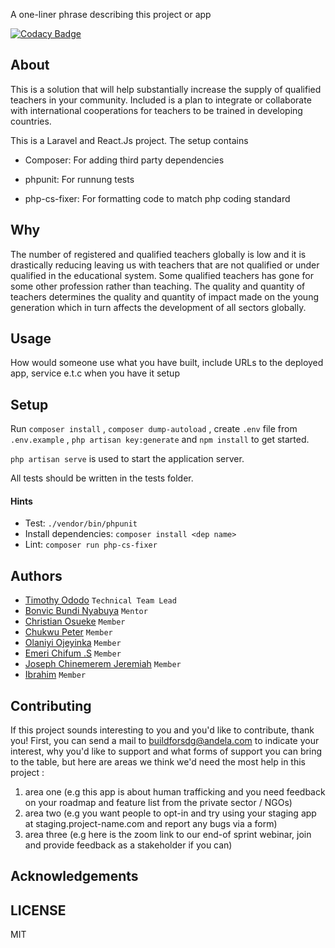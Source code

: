 A one-liner phrase describing this project or app

[![Codacy Badge](https://api.codacy.com/project/badge/Grade/6273d5826b4d43788cb11626834bac84)](https://app.codacy.com/gh/BuildForSDG/Team-059-Product?utm_source=github.com&utm_medium=referral&utm_content=BuildForSDG/Team-059-Product&utm_campaign=Badge_Grade_Dashboard)


## About

This is a solution that will help substantially increase the supply of qualified teachers in your community. Included is a plan to integrate or collaborate with international cooperations for teachers to be trained in developing countries.  

This is a Laravel and React.Js project. The setup contains

-  Composer: For adding third party dependencies

-  phpunit: For runnung tests

-  php-cs-fixer: For formatting code to match php coding standard

## Why

The number of registered and qualified teachers globally is low and it is drastically reducing leaving us with teachers that are not qualified or under qualified in the educational system. Some qualified teachers has gone for some other profession rather than teaching. 
The quality and quantity of teachers determines the quality and quantity of impact made on the young generation which in turn affects the development of all sectors globally.

## Usage
 How would someone use what you have built, include URLs to the deployed app, service e.t.c when you have it setup


## Setup

Run `composer install` , `composer dump-autoload` , create `.env` file from `.env.example` , `php artisan key:generate` and `npm install` to get started.

`php artisan serve` is used to start the application server.

All tests should be written in the tests folder.

#### Hints

- Test: `./vendor/bin/phpunit`
- Install dependencies: `composer install <dep name>`
- Lint: `composer run php-cs-fixer`

## Authors

- [Timothy Ododo](https://github.com/darlingtim) `Technical Team Lead`
- [Bonvic Bundi Nyabuya](https://github.com/b0nbon1) `Mentor`
- [Christian Osueke](https://github.com/osueke-christian) `Member`
- [Chukwu Peter](https://github.com/peterchijioke) `Member`
- [Olaniyi Ojeyinka](https://github.com/niyiojeyinka) `Member`
- [Emeri Chifum .S](https://github.com/chifum) `Member`
- [Joseph Chinemerem Jeremiah](https://github.com/jerry299) `Member`
- [Ibrahim](https://github.com/ibraahyyym) `Member`


## Contributing
If this project sounds interesting to you and you'd like to contribute, thank you!
First, you can send a mail to buildforsdg@andela.com to indicate your interest, why you'd like to support and what forms of support you can bring to the table, but here are areas we think we'd need the most help in this project :
1.  area one (e.g this app is about human trafficking and you need feedback on your roadmap and feature list from the private sector / NGOs)
2.  area two (e.g you want people to opt-in and try using your staging app at staging.project-name.com and report any bugs via a form)
3.  area three (e.g here is the zoom link to our end-of sprint webinar, join and provide feedback as a stakeholder if you can)

## Acknowledgements



## LICENSE
MIT
